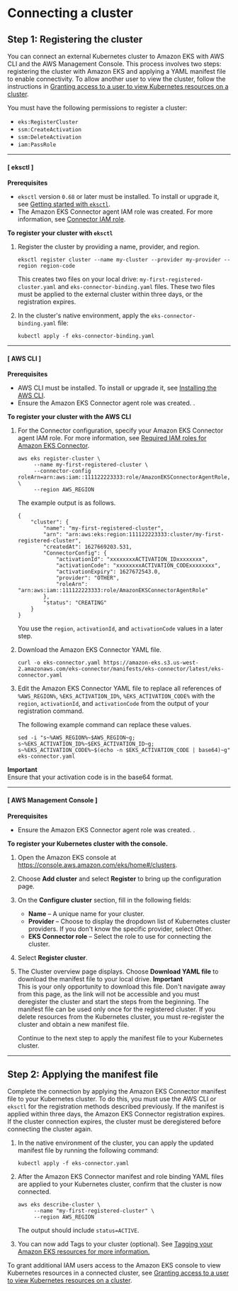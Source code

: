 # Connecting a cluster<a name="connecting-cluster"></a>

## Step 1: Registering the cluster<a name="connector-connecting"></a>

You can connect an external Kubernetes cluster to Amazon EKS with AWS CLI and the AWS Management Console\. This process involves two steps: registering the cluster with Amazon EKS and applying a YAML manifest file to enable connectivity\. To allow another user to view the cluster, follow the instructions in [Granting access to a user to view Kubernetes resources on a cluster](connector-grant-access.md)\.

You must have the following permissions to register a cluster:
+ `eks:RegisterCluster`
+ `ssm:CreateActivation`
+ `ssm:DeleteActivation`
+ `iam:PassRole`

------
#### [ eksctl ]

**Prerequisites**
+ `eksctl` version `0.68` or later must be installed\. To install or upgrade it, see [Getting started with `eksctl`](https://docs.aws.amazon.com/eks/latest/userguide/getting-started-eksctl.html)\.
+ The Amazon EKS Connector agent IAM role was created\. For more information, see [Connector IAM role](https://docs.aws.amazon.com/eks/latest/userguide/connector_IAM_role.html)\.<a name="connect-cluster-eksctl"></a>

**To register your cluster with `eksctl`**

1. Register the cluster by providing a name, provider, and region\.

   ```
   eksctl register cluster --name my-cluster --provider my-provider --region region-code
   ```

   This creates two files on your local drive: `my-first-registered-cluster.yaml` and `eks-connector-binding.yaml` files\. These two files must be applied to the external cluster within three days, or the registration expires\.

1. In the cluster's native environment, apply the `eks-connector-binding.yaml` file:

   ```
   kubectl apply -f eks-connector-binding.yaml
   ```

------
#### [ AWS CLI ]

**Prerequisites**
+ AWS CLI must be installed\. To install or upgrade it, see [Installing the AWS CLI](https://docs.aws.amazon.com/cli/latest/userguide/cli-chap-install.html)\.
+ Ensure the Amazon EKS Connector agent role was created\. \.<a name="connect-cluster-cli"></a>

**To register your cluster with the AWS CLI**

1. For the Connector configuration, specify your Amazon EKS Connector agent IAM role\. For more information, see [Required IAM roles for Amazon EKS Connector](eks-connector.md#connector-iam-permissions)\.

   ```
   aws eks register-cluster \
        --name my-first-registered-cluster \
        --connector-config roleArn=arn:aws:iam::111122223333:role/AmazonEKSConnectorAgentRole,provider="OTHER" \
        --region AWS_REGION
   ```

   The example output is as follows\.

   ```
   {
       "cluster": {
           "name": "my-first-registered-cluster",
           "arn": "arn:aws:eks:region:111122223333:cluster/my-first-registered-cluster",
           "createdAt": 1627669203.531,
           "ConnectorConfig": {
               "activationId": "xxxxxxxxACTIVATION_IDxxxxxxxx",
               "activationCode": "xxxxxxxxACTIVATION_CODExxxxxxxx",
               "activationExpiry": 1627672543.0,
               "provider": "OTHER",
               "roleArn": "arn:aws:iam::111122223333:role/AmazonEKSConnectorAgentRole"
           },
           "status": "CREATING"
       }
   }
   ```

   You use the `region`, `activationId`, and `activationCode` values in a later step\.

1. Download the Amazon EKS Connector YAML file\.

   ```
   curl -o eks-connector.yaml https://amazon-eks.s3.us-west-2.amazonaws.com/eks-connector/manifests/eks-connector/latest/eks-connector.yaml
   ```

1. Edit the Amazon EKS Connector YAML file to replace all references of `%AWS_REGION%`, `%EKS_ACTIVATION_ID%`, `%EKS_ACTIVATION_CODE%` with the `region`, `activationId`, and `activationCode` from the output of your registration command\.

   The following example command can replace these values\.

   ```
   sed -i "s~%AWS_REGION%~$AWS_REGION~g; s~%EKS_ACTIVATION_ID%~$EKS_ACTIVATION_ID~g; s~%EKS_ACTIVATION_CODE%~$(echo -n $EKS_ACTIVATION_CODE | base64)~g" eks-connector.yaml
   ```

**Important**  
Ensure that your activation code is in the base64 format\.

------
#### [ AWS Management Console ]<a name="create-cluster-prerequisites"></a>

**Prerequisites**
+ Ensure the Amazon EKS Connector agent role was created\. \.

**To register your Kubernetes cluster with the console\.**

1. Open the Amazon EKS console at [https://console\.aws\.amazon\.com/eks/home\#/clusters](https://console.aws.amazon.com/eks/home#/clusters)\.

1. Choose **Add cluster** and select **Register** to bring up the configuration page\.

1. On the **Configure cluster** section, fill in the following fields:
   + **Name** – A unique name for your cluster\.
   + **Provider** – Choose to display the dropdown list of Kubernetes cluster providers\. If you don't know the specific provider, select Other\.
   + **EKS Connector role** – Select the role to use for connecting the cluster\. 

1. Select **Register cluster**\.

1. The Cluster overview page displays\. Choose **Download YAML file** to download the manifest file to your local drive\. 
**Important**  
This is your only opportunity to download this file\. Don't navigate away from this page, as the link will not be accessible and you must deregister the cluster and start the steps from the beginning\.
The manifest file can be used only once for the registered cluster\. If you delete resources from the Kubernetes cluster, you must re\-register the cluster and obtain a new manifest file\.

   Continue to the next step to apply the manifest file to your Kubernetes cluster\.

------

## Step 2: Applying the manifest file<a name="eks-connector-apply"></a>

Complete the connection by applying the Amazon EKS Connector manifest file to your Kubernetes cluster\. To do this, you must use the AWS CLI or `eksctl` for the registration methods described previously\. If the manifest is applied within three days, the Amazon EKS Connector registration expires\. If the cluster connection expires, the cluster must be deregistered before connecting the cluster again\.

1. In the native environment of the cluster, you can apply the updated manifest file by running the following command:

   ```
   kubectl apply -f eks-connector.yaml
   ```

1. After the Amazon EKS Connector manifest and role binding YAML files are applied to your Kubernetes cluster, confirm that the cluster is now connected\.

   ```
   aws eks describe-cluster \
        --name "my-first-registered-cluster" \
        --region AWS_REGION
   ```

   The output should include `status=ACTIVE`\.

1. You can now add Tags to your cluster \(optional\)\. See [Tagging your Amazon EKS resources for more information\.](https://docs.aws.amazon.com/eks/latest/userguide/eks-using-tags.html)

To grant additional IAM users access to the Amazon EKS console to view Kubernetes resources in a connected cluster, see [Granting access to a user to view Kubernetes resources on a cluster](connector-grant-access.md)\.